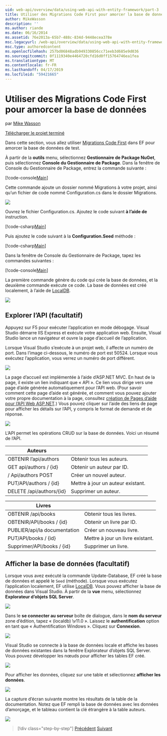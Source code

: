 ```yaml
---
uid: web-api/overview/data/using-web-api-with-entity-framework/part-3
title: Utiliser des Migrations Code First pour amorcer la base de données | Microsoft Docs
author: MikeWasson
description: ''
ms.author: riande
ms.date: 06/16/2014
ms.assetid: 76e2013a-65b7-488c-834d-9448ecea378e
msc.legacyurl: /web-api/overview/data/using-web-api-with-entity-framework/part-3
msc.type: authoredcontent
ms.openlocfilehash: 257bd06848adb949330856cc71eeb3d685e9d036
ms.sourcegitcommit: 0f1119340e4464720cfd16d0ff15764746ea1fea
ms.translationtype: MT
ms.contentlocale: fr-FR
ms.lasthandoff: 04/17/2019
ms.locfileid: "59421665"
---
```

# <a name="use-code-first-migrations-to-seed-the-database"></a>Utiliser des Migrations Code First pour amorcer la base de données

par [Mike Wasson](https://github.com/MikeWasson)

[Télécharger le projet terminé](https://github.com/MikeWasson/BookService)

Dans cette section, vous allez utiliser [Migrations Code First](https://msdn.microsoft.com/data/jj591621) dans EF pour amorcer la base de données de test.

À partir de la **outils** menu, sélectionnez **Gestionnaire de Package NuGet**, puis sélectionnez **Console du Gestionnaire de Package**. Dans la fenêtre de Console du Gestionnaire de Package, entrez la commande suivante :

[!code-console[Main](part-3/samples/sample1.cmd)]

Cette commande ajoute un dossier nommé Migrations à votre projet, ainsi qu’un fichier de code nommé Configuration.cs dans le dossier Migrations.

![](part-3/_static/image1.png)

Ouvrez le fichier Configuration.cs. Ajoutez le code suivant **à l’aide de** instruction.

[!code-csharp[Main](part-3/samples/sample2.cs)]

Puis ajoutez le code suivant à la **Configuration.Seed** méthode :

[!code-csharp[Main](part-3/samples/sample3.cs)]

Dans la fenêtre de Console du Gestionnaire de Package, tapez les commandes suivantes :

[!code-console[Main](part-3/samples/sample4.cmd)]

La première commande génère du code qui crée la base de données, et la deuxième commande exécute ce code. La base de données est créé localement, à l’aide de [LocalDB](https://msdn.microsoft.com/library/hh510202.aspx).

![](part-3/_static/image2.png)

## <a name="explore-the-api-optional"></a>Explorer l’API (facultatif)

Appuyez sur F5 pour exécuter l’application en mode débogage. Visual Studio démarre IIS Express et exécute votre application web. Ensuite, Visual Studio lance un navigateur et ouvre la page d’accueil de l’application.

Lorsque Visual Studio s’exécute à un projet web, il affecte un numéro de port. Dans l’image ci-dessous, le numéro de port est 50524. Lorsque vous exécutez l’application, vous verrez un numéro de port différent.

![](part-3/_static/image3.png)

La page d’accueil est implémentée à l’aide d’ASP.NET MVC. En haut de la page, il existe un lien indiquant que « API ». Ce lien vous dirige vers une page d’aide générée automatiquement pour l’API web. (Pour savoir comment cette page d’aide est générée, et comment vous pouvez ajouter votre propre documentation à la page, consultez [création de Pages d’aide pour l’API Web ASP.NET](../../getting-started-with-aspnet-web-api/creating-api-help-pages.md).) Vous pouvez cliquer sur l’aide des liens de page pour afficher les détails sur l’API, y compris le format de demande et de réponse.

![](part-3/_static/image4.png)

L’API permet les opérations CRUD sur la base de données. Voici un résumé de l’API.

| Auteurs |  |
| --- | -- |
| OBTENIR l’api/authors | Obtenir tous les auteurs. |
| GET api/authors / {id} | Obtenir un auteur par ID. |
| / Api/authors POST | Créer un nouvel auteur. |
| PUT/API/authors / {id} | Mettre à jour un auteur existant. |
| DELETE /api/authors/{id} | Supprimer un auteur. |

| Livres |  |
| --- | -- |
| OBTENIR /api/books | Obtenir tous les livres. |
| OBTENIR/API/books / {id} | Obtenir un livre par ID. |
| PUBLIER/api/la documentation | Créer un nouveau livre. |
| PUT/API/books / {id} | Mettre à jour un livre existant. |
| Supprimer/API/books / {id} | Supprimer un livre. |

## <a name="view-the-database-optional"></a>Afficher la base de données (facultatif)

Lorsque vous avez exécuté la commande Update-Database, EF créé la base de données et appelé le `Seed` (méthode). Lorsque vous exécutez l’application localement, EF utilise [LocalDB](https://blogs.msdn.com/b/sqlexpress/archive/2011/07/12/introducing-localdb-a-better-sql-express.aspx). Vous pouvez afficher la base de données dans Visual Studio. À partir de la **vue** menu, sélectionnez **Explorateur d’objets SQL Server**.

![](part-3/_static/image5.png)

Dans le **se connecter au serveur** boîte de dialogue, dans le **nom du serveur** zone d’édition, tapez « (localdb) \v11.0 ». Laissez le **authentification** option en tant que « Authentification Windows ». Cliquez sur **Connexion**.

![](part-3/_static/image6.png)

Visual Studio se connecte à la base de données locale et affiche les bases de données existantes dans la fenêtre Explorateur d’objets SQL Server. Vous pouvez développer les nœuds pour afficher les tables EF créé.

![](part-3/_static/image7.png)

Pour afficher les données, cliquez sur une table et sélectionnez **afficher les données**.

![](part-3/_static/image8.png)

La capture d’écran suivante montre les résultats de la table de la documentation. Notez que EF rempli la base de données avec les données d’amorçage, et le tableau contient la clé étrangère à la table auteurs.

![](part-3/_static/image9.png)

> [!div class="step-by-step"]
> [Précédent](part-2.md)
> [Suivant](part-4.md)
